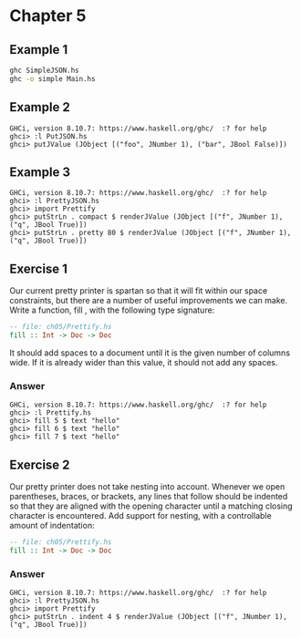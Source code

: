 # Chapter 5

## Example 1

```bash
ghc SimpleJSON.hs
ghc -o simple Main.hs
```

## Example 2

```ghci
GHCi, version 8.10.7: https://www.haskell.org/ghc/  :? for help
ghci> :l PutJSON.hs
ghci> putJValue (JObject [("foo", JNumber 1), ("bar", JBool False)])
```

## Example 3

```ghci
GHCi, version 8.10.7: https://www.haskell.org/ghc/  :? for help
ghci> :l PrettyJSON.hs
ghci> import Prettify
ghci> putStrLn . compact $ renderJValue (JObject [("f", JNumber 1), ("q", JBool True)])
ghci> putStrLn . pretty 80 $ renderJValue (JObject [("f", JNumber 1), ("q", JBool True)])
```

## Exercise 1
Our current pretty printer is spartan so that it will fit within our space constraints, but there are a number of useful improvements we can make. Write a function, fill , with the following type signature:

```haskell
-- file: ch05/Prettify.hs
fill :: Int -> Doc -> Doc
```

It should add spaces to a document until it is the given number of columns wide. If it is already wider than this value, it should not add any spaces.

### Answer

```ghci
GHCi, version 8.10.7: https://www.haskell.org/ghc/  :? for help
ghci> :l Prettify.hs
ghci> fill 5 $ text "hello"
ghci> fill 6 $ text "hello"
ghci> fill 7 $ text "hello"
```

## Exercise 2
Our pretty printer does not take nesting into account. Whenever we open parentheses, braces, or brackets, any lines that follow should be indented so that they are aligned with the opening character until a matching closing character is encountered. Add support for nesting, with a controllable amount of indentation: 

```haskell
-- file: ch05/Prettify.hs
fill :: Int -> Doc -> Doc
```

### Answer

```ghci
GHCi, version 8.10.7: https://www.haskell.org/ghc/  :? for help
ghci> :l PrettyJSON.hs
ghci> import Prettify
ghci> putStrLn . indent 4 $ renderJValue (JObject [("f", JNumber 1), ("q", JBool True)])
```